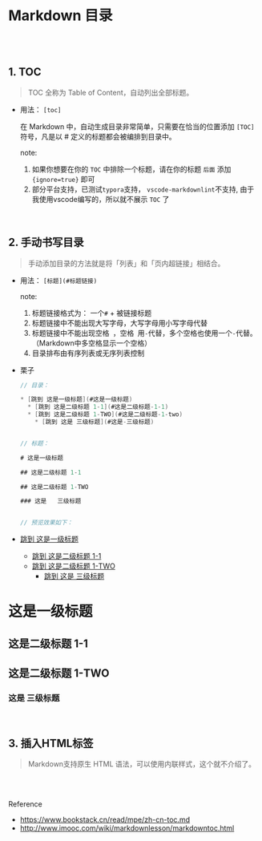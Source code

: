# Markdown 目录

</br></br>

## 1. TOC

> TOC 全称为 Table of Content，自动列出全部标题。

* 用法：
     `[toc]`

    在 Markdown 中，自动生成目录非常简单，只需要在恰当的位置添加 `[TOC]` 符号，凡是以 # 定义的标题都会被编排到目录中。

    note:
    1. 如果你想要在你的 `TOC` 中排除一个标题，请在你的标题 `后面` 添加 `{ignore=true}` 即可
    2. 部分平台支持，已测试`typora`支持， `vscode-markdownlint`不支持, 由于我使用vscode编写的，所以就不展示 `TOC` 了

</br>

## 2. 手动书写目录

> 手动添加目录的方法就是将「列表」和「页内超链接」相结合。

* 用法：
    `[标题](#标题链接)`

    note:
    1. 标题链接格式为： 一个`#` + 被链接标题
    2. 标题链接中不能出现大写字母，大写字母用小写字母代替
    3. 标题链接中不能出现空格` `，空格` `用`-`代替，多个空格也使用一个`-`代替。（Markdown中多空格显示一个空格）
    4. 目录排布由有序列表或无序列表控制

* 栗子

    ```Java
    // 目录：

    * [跳到 这是一级标题](#这是一级标题)
      * [跳到 这是二级标题 1-1](#这是二级标题-1-1)
      * [跳到 这是二级标题 1-TWO](#这是二级标题-1-two)
        * [跳到 这是 三级标题](#这是-三级标题)


    // 标题：

    # 这是一级标题

    ## 这是二级标题 1-1

    ## 这是二级标题 1-TWO

    ### 这是   三级标题


    // 预览效果如下：
    ```

* [跳到 这是一级标题](#这是一级标题)
  * [跳到 这是二级标题 1-1](#这是二级标题-1-1)
  * [跳到 这是二级标题 1-TWO](#这是二级标题-1-two)
    * [跳到 这是 三级标题](#这是-三级标题)

# 这是一级标题

## 这是二级标题 1-1

## 这是二级标题 1-TWO

### 这是   三级标题

</br>

## 3. 插入HTML标签

> Markdown支持原生 HTML 语法，可以使用内联样式，这个就不介绍了。

</br></br>

Reference

* <https://www.bookstack.cn/read/mpe/zh-cn-toc.md>
* <http://www.imooc.com/wiki/markdownlesson/markdowntoc.html>
